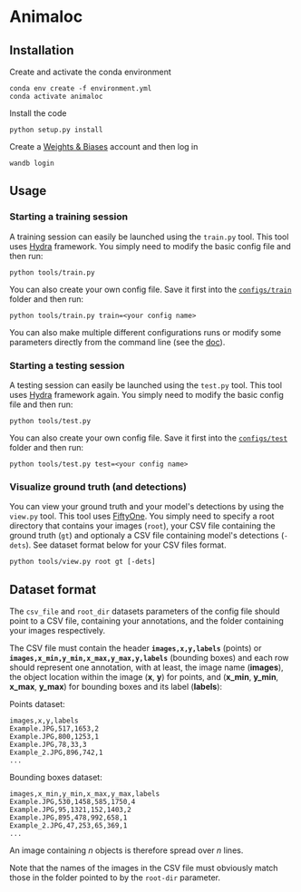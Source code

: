 # Animaloc

## Installation
Create and activate the conda environment
```console
conda env create -f environment.yml
conda activate animaloc
```

Install the code
```console
python setup.py install
```

Create a [Weights & Biases](https://wandb.ai/home) account and then log in
```console
wandb login
```

## Usage
### Starting a training session
A training session can easily be launched using the `train.py` tool. This tool uses [Hydra](https://hydra.cc/) framework. You simply need to modify the basic config file and then run:
```console
python tools/train.py
```

You can also create your own config file. Save it first into the [`configs/train`](https://github.com/Alexandre-Delplanque/phd-code/tree/main/configs/train) folder and then run:
```console
python tools/train.py train=<your config name>
```
You can also make multiple different configurations runs or modify some parameters directly from the command line (see the [doc](https://hydra.cc/docs/intro)).

### Starting a testing session
A testing session can easily be launched using the `test.py` tool. This tool uses [Hydra](https://hydra.cc/) framework again. You simply need to modify the basic config file and then run:
```console
python tools/test.py
```


You can also create your own config file. Save it first into the [`configs/test`](https://github.com/Alexandre-Delplanque/phd-code/tree/main/configs/test) folder and then run:
```console
python tools/test.py test=<your config name>
```

### Visualize ground truth (and detections)
You can view your ground truth and your model's detections by using the `view.py` tool. This tool uses [FiftyOne](https://voxel51.com/fiftyone/). You simply need to specify a root directory that contains your images (`root`), your CSV file containing the ground truth (`gt`) and optionaly a CSV file containing model's detections (`-dets`). See dataset format below for your CSV files format.
```console
python tools/view.py root gt [-dets]
```

## Dataset format
The `csv_file` and `root_dir` datasets parameters of the config file should point to a CSV file, containing your annotations, and the folder containing your images respectively.

The CSV file must contain the header **`images,x,y,labels`** (points) or **`images,x_min,y_min,x_max,y_max,y,labels`** (bounding boxes) and each row should represent one annotation, with at least, the image name (**images**), the object location within the image (**x**, **y**) for points, and (**x_min**, **y_min**, **x_max**, **y_max**) for bounding boxes and its label (**labels**):

Points dataset:
```csv
images,x,y,labels
Example.JPG,517,1653,2
Example.JPG,800,1253,1
Example.JPG,78,33,3
Example_2.JPG,896,742,1
...
```

Bounding boxes dataset:
```csv
images,x_min,y_min,x_max,y_max,labels
Example.JPG,530,1458,585,1750,4
Example.JPG,95,1321,152,1403,2
Example.JPG,895,478,992,658,1
Example_2.JPG,47,253,65,369,1
...
```

An image containing *n* objects is therefore spread over *n* lines.

Note that the names of the images in the CSV file must obviously match those in the folder pointed to by the `root-dir` parameter.
